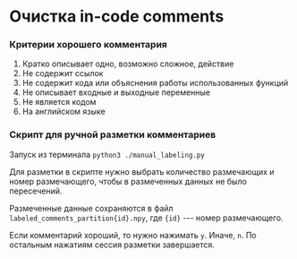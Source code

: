 # Очистка in-code comments

### Критерии хорошего комментария
1. Кратко описывает одно, возможно сложное, действие
2. Не содержит ссылок
3. Не содержит кода или объяснения работы использованных функций
4. Не описывает входные и выходные переменные
5. Не является кодом
6. На английском языке


### Скрипт для ручной разметки комментариев
Запуск из терминала `python3 ./manual_labeling.py`

Для разметки в скрипте нужно выбрать количество размечающих и номер размечающего, чтобы в размеченных данных не было пересечений.

Размеченные данные сохраняются в файл `labeled_comments_partition{id}.npy`, где `{id}` --- номер размечающего.

Если комментарий хороший, то нужно нажимать `y`. Иначе, `n`. По остальным нажатиям сессия разметки завершается.
